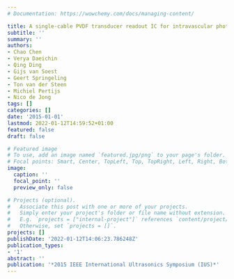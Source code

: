 ```yaml
---
# Documentation: https://wowchemy.com/docs/managing-content/

title: A single-cable PVDF transducer readout IC for intravascular photoacoustic imaging
subtitle: ''
summary: ''
authors:
- Chao Chen
- Verya Daeichin
- Qing Ding
- Gijs van Soest
- Geert Springeling
- Ton van der Steen
- Michiel Pertijs
- Nico de Jong
tags: []
categories: []
date: '2015-01-01'
lastmod: 2022-01-12T14:59:52+01:00
featured: false
draft: false

# Featured image
# To use, add an image named `featured.jpg/png` to your page's folder.
# Focal points: Smart, Center, TopLeft, Top, TopRight, Left, Right, BottomLeft, Bottom, BottomRight.
image:
  caption: ''
  focal_point: ''
  preview_only: false

# Projects (optional).
#   Associate this post with one or more of your projects.
#   Simply enter your project's folder or file name without extension.
#   E.g. `projects = ["internal-project"]` references `content/project/deep-learning/index.md`.
#   Otherwise, set `projects = []`.
projects: []
publishDate: '2022-01-12T14:06:23.786248Z'
publication_types:
- '1'
abstract: ''
publication: '*2015 IEEE International Ultrasonics Symposium (IUS)*'
---
```

